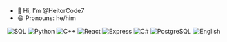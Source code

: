 - 👋 Hi, I’m @HeitorCode7
- 😄 Pronouns: he/him

![SQL](https://img.shields.io/badge/-SQL-4479A1?logo=postgresql&logoColor=white&style=flat)
![Python](https://img.shields.io/badge/-Python-3776AB?logo=python&logoColor=white&style=flat)
![C++](https://img.shields.io/badge/-C++-00599C?logo=cplusplus&logoColor=white&style=flat)
![React](https://img.shields.io/badge/-React-61DAFB?logo=react&logoColor=black&style=flat)
![Express](https://img.shields.io/badge/-Express-000000?logo=express&logoColor=white&style=flat)
![C#](https://img.shields.io/badge/-C%23-239120?logo=c-sharp&logoColor=white&style=flat)
![PostgreSQL](https://img.shields.io/badge/-PostgreSQL-336791?logo=postgresql&logoColor=white&style=flat)
![English](https://img.shields.io/badge/English-Advanced-blue?logo=language&style=flat)
